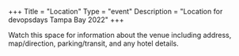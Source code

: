 +++
Title = "Location"
Type = "event"
Description = "Location for devopsdays Tampa Bay 2022"
+++

Watch this space for information about the venue including address, map/direction, parking/transit, and any hotel details.
